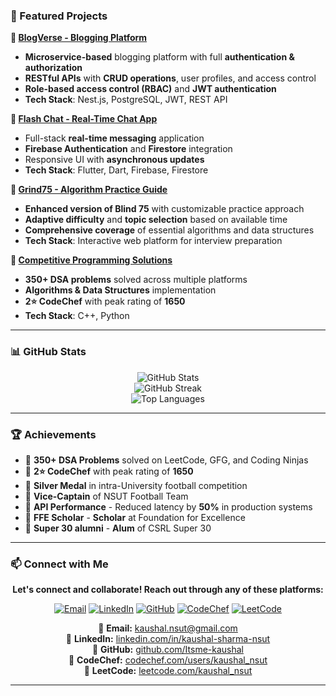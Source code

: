 ### 🚀 Featured Projects

**🔹 [BlogVerse - Blogging Platform](https://github.com/Itsme-kaushal/NEST-PROJECT)**
- **Microservice-based** blogging platform with full **authentication & authorization**
- **RESTful APIs** with **CRUD operations**, user profiles, and access control
- **Role-based access control (RBAC)** and **JWT authentication**
- **Tech Stack**: Nest.js, PostgreSQL, JWT, REST API

**🔹 [Flash Chat - Real-Time Chat App](https://github.com/Itsme-kaushal/itsme-kaushal.github.io)**
- Full-stack **real-time messaging** application
- **Firebase Authentication** and **Firestore** integration
- Responsive UI with **asynchronous updates**
- **Tech Stack**: Flutter, Dart, Firebase, Firestore

**🔹 [Grind75 - Algorithm Practice Guide](https://www.techinterviewhandbook.org/grind75/)**
- **Enhanced version of Blind 75** with customizable practice approach
- **Adaptive difficulty** and **topic selection** based on available time
- **Comprehensive coverage** of essential algorithms and data structures
- **Tech Stack**: Interactive web platform for interview preparation

**🔹 [Competitive Programming Solutions](https://github.com/Itsme-kaushal/cp)**
- **350+ DSA problems** solved across multiple platforms
- **Algorithms & Data Structures** implementation
- **2⭐ CodeChef** with peak rating of **1650**
- **Tech Stack**: C++, Python

---

### 📊 GitHub Stats

<div align="center">
  <img src="https://github-readme-stats.vercel.app/api?username=Itsme-kaushal&show_icons=true&theme=radical" alt="GitHub Stats" />
  <br/>
  <img src="https://github-readme-streak-stats.herokuapp.com/?user=Itsme-kaushal&theme=radical" alt="GitHub Streak" />
  <br/>
  <img src="https://github-readme-stats.vercel.app/api/top-langs/?username=Itsme-kaushal&layout=compact&theme=radical" alt="Top Languages" />
</div>

---

### 🏆 Achievements

- 🏅 **350+ DSA Problems** solved on LeetCode, GFG, and Coding Ninjas
- 🏅 **2⭐ CodeChef** with peak rating of **1650**
- 🏅 **Silver Medal** in intra-University football competition
- 🏅 **Vice-Captain** of NSUT Football Team
- 🏅 **API Performance** - Reduced latency by **50%** in production systems
- 🏅 **FFE Scholar** - **Scholar** at Foundation for Excellence
- 🏅 **Super 30 alumni** - **Alum** of CSRL Super 30

---

### 📫 Connect with Me

<div align="center">
  
**Let's connect and collaborate! Reach out through any of these platforms:**

[![Email](https://img.shields.io/badge/Email-D14836?style=for-the-badge&logo=gmail&logoColor=white)](mailto:kaushal.nsut@gmail.com)
[![LinkedIn](https://img.shields.io/badge/LinkedIn-0077B5?style=for-the-badge&logo=linkedin&logoColor=white)](https://linkedin.com/in/kaushal-sharma-nsut)
[![GitHub](https://img.shields.io/badge/GitHub-100000?style=for-the-badge&logo=github&logoColor=white)](https://github.com/Itsme-kaushal)
[![CodeChef](https://img.shields.io/badge/CodeChef-5B4638?style=for-the-badge&logo=codechef&logoColor=white)](https://www.codechef.com/users/kaushal_nsut)
[![LeetCode](https://img.shields.io/badge/LeetCode-FFA116?style=for-the-badge&logo=leetcode&logoColor=black)](https://leetcode.com/kaushal_nsut)

📧 **Email:** kaushal.nsut@gmail.com  
💼 **LinkedIn:** [linkedin.com/in/kaushal-sharma-nsut](https://linkedin.com/in/kaushal-sharma-nsut)  
🐙 **GitHub:** [github.com/Itsme-kaushal](https://github.com/Itsme-kaushal)  
🍳 **CodeChef:** [codechef.com/users/kaushal_nsut](https://www.codechef.com/users/kaushal_nsut)  
🧠 **LeetCode:** [leetcode.com/kaushal_nsut](https://leetcode.com/kaushal_nsut)  

</div>

---
